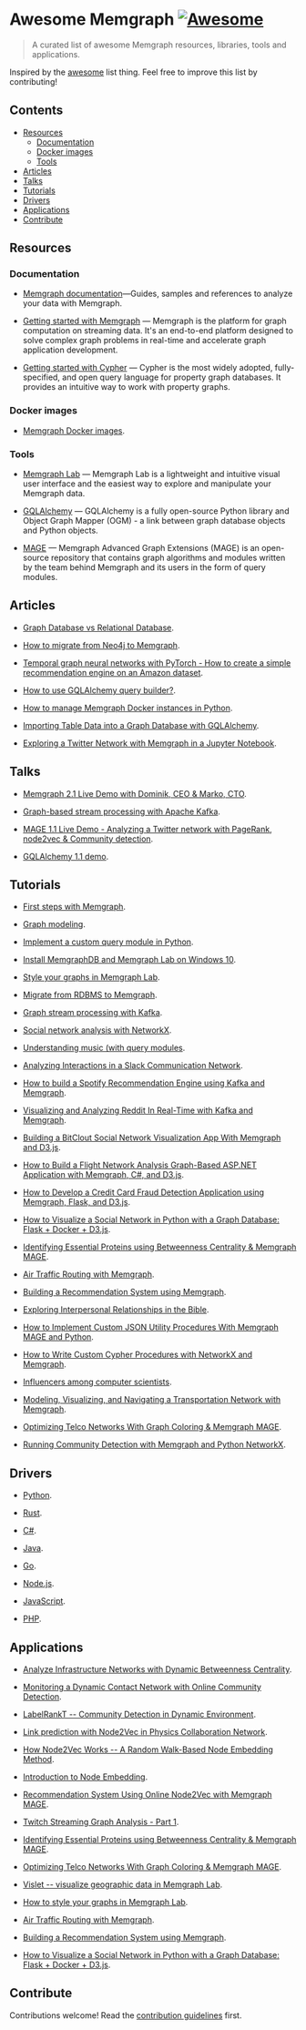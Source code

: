 <!--lint disable double-link-->

# Awesome Memgraph [![Awesome](https://awesome.re/badge.svg)](https://awesome.re)

> A curated list of awesome Memgraph resources, libraries, tools and applications.

Inspired by the [awesome](https://github.com/sindresorhus/awesome) list thing. Feel free to improve this list by contributing!


## Contents

- [Resources](#resources)
    - [Documentation](#documentation)
    - [Docker images](#docker-images)
    - [Tools](#tools)
- [Articles](#articles)
- [Talks](#talks)
- [Tutorials](#tutorials)
- [Drivers](#drivers)
- [Applications](#applications)
- [Contribute](#contribute)


## Resources

### Documentation

- [Memgraph documentation](https://memgraph.com/docs)—Guides, samples and references to analyze your data with Memgraph.

- [Getting started with Memgraph](https://memgraph.com/docs/memgraph) — Memgraph is the platform for graph computation on streaming data. It's an end-to-end platform designed to solve complex graph problems in real-time and accelerate graph application development.

- [Getting started with Cypher](https://memgraph.com/docs/cypher-manual) — Cypher is the most widely adopted, fully-specified, and open query language for property graph databases. It provides an intuitive way to work with property graphs.

### Docker images

- [Memgraph Docker images](https://hub.docker.com/u/memgraph).

### Tools

- [Memgraph Lab](https://memgraph.com/lab) — Memgraph Lab is a lightweight and intuitive visual user interface and the easiest way to explore and manipulate your Memgraph data.

- [GQLAlchemy](https://github.com/memgraph/gqlalchemy) — GQLAlchemy is a fully open-source Python library and Object Graph Mapper (OGM) - a link between graph database objects and Python objects.

- [MAGE](https://github.com/memgraph/mage) — Memgraph Advanced Graph Extensions (MAGE) is an open-source repository that contains graph algorithms and modules written by the team behind Memgraph and its users in the form of query modules.

## Articles

- [Graph Database vs Relational Database](https://memgraph.com/blog/graph-database-vs-relational-database).

- [How to migrate from Neo4j to Memgraph](https://memgraph.com/blog/how-to-migrate-from-neo4j-to-memgraph).

- [Temporal graph neural networks with PyTorch - How to create a simple recommendation engine on an Amazon dataset](https://memgraph.com/blog/amazon-user-item-recommender-with-tgn-and-memgraph).

- [How to use GQLAlchemy query builder?](https://memgraph.com/blog/gqlalchemy-query-builder).

- [How to manage Memgraph Docker instances in Python](https://memgraph.com/blog/running-memgraph-with-python).

- [Importing Table Data into a Graph Database with GQLAlchemy](https://memgraph.com/blog/jupyter-translate-data-to-graph-database).

- [Exploring a Twitter Network with Memgraph in a Jupyter Notebook](https://memgraph.com/blog/jupyter-notebook-twitter-network-analysis).

## Talks

- [Memgraph 2.1 Live Demo with Dominik, CEO & Marko, CTO](https://www.youtube.com/watch?v=ayyRy5Ln-uY).

- [Graph-based stream processing with Apache Kafka](https://www.youtube.com/watch?v=qOtOfaCF53k).

- [MAGE 1.1 Live Demo - Analyzing a Twitter network with PageRank, node2vec & Community detection](https://www.youtube.com/watch?v=dn154j4sypo).

- [GQLAlchemy 1.1 demo](https://www.youtube.com/watch?v=r5YVD_1D8G8).

## Tutorials

 - [First steps with Memgraph](https://memgraph.com/docs/memgraph/tutorials/first-steps-with-memgraph).

 - [Graph modeling](https://memgraph.com/docs/memgraph/tutorials/graph-modeling).

 - [Implement a custom query module in Python](https://memgraph.com/docs/memgraph/tutorials/implement-custom-query-module-in-python).

 - [Install MemgraphDB and Memgraph Lab on Windows 10](https://memgraph.com/docs/memgraph/tutorials/install-memgraph-windows-10).

 - [Style your graphs in Memgraph Lab](https://memgraph.com/docs/memgraph/tutorials/style-your-graphs-in-memgraph-lab).
 
 - [Migrate from RDBMS to Memgraph](https://memgraph.com/docs/memgraph/tutorials/migrate-relational-database).

 - [Graph stream processing with Kafka](https://memgraph.com/docs/memgraph/tutorials/graph-stream-processing-with-kafka).

 - [Social network analysis with NetworkX](https://memgraph.com/docs/memgraph/tutorials/social-network-analysis).

 - [Understanding music (with query modules](https://memgraph.com/docs/memgraph/tutorials/understanding-music-with-modules).

 
 
 
- [Analyzing Interactions in a Slack Communication Network](https://memgraph.com/blog/slack-influence-bot).

- [How to build a Spotify Recommendation Engine using Kafka and Memgraph](https://memgraph.com/blog/spotify-song-recommender).

- [Visualizing and Analyzing Reddit In Real-Time with Kafka and Memgraph](https://memgraph.com/blog/reddit-network-explorer).

- [Building a BitClout Social Network Visualization App With Memgraph and D3.js](https://memgraph.com/blog/visualize-the-bitclout-network-using-d3js).

- [How to Build a Flight Network Analysis Graph-Based ASP.NET Application with Memgraph, C#, and D3.js](https://memgraph.com/blog/how-to-build-a-flight-network-analysis-graph-asp-net-application-with-memgraph-c-sharp-and-d3-js).

- [How to Develop a Credit Card Fraud Detection Application using Memgraph, Flask, and D3.js](https://memgraph.com/blog/how-to-develop-a-credit-card-fraud-detection-application-using-memgraph-flask-and-d3js).

- [How to Visualize a Social Network in Python with a Graph Database: Flask + Docker + D3.js](https://memgraph.com/blog/how-to-visualize-a-social-network-in-python-with-a-graph-database).

- [Identifying Essential Proteins using Betweenness Centrality & Memgraph MAGE](https://memgraph.com/blog/identifying-essential-proteins).

- [Air Traffic Routing with  Memgraph](https://memgraph.com/blog/air-traffic-routing-with-memgraph).

- [Building a Recommendation System using Memgraph](https://memgraph.com/blog/building-a-recommendation-system-using-memgraph).

- [Exploring Interpersonal Relationships in the Bible](https://memgraph.com/blog/exploring-the-hebrew-bible-person-relationships).

- [How to Implement Custom JSON Utility Procedures With Memgraph MAGE and Python](https://memgraph.com/blog/how-to-implement-custom-json-utility-procedures-with-memgraph-mage-and-python).

- [How to Write Custom Cypher Procedures with NetworkX and Memgraph](https://memgraph.com/blog/how-to-write-custom-cypher-procedures-with-networkx-and-memgraph).

- [Influencers among computer scientists](https://memgraph.com/blog/influencers-among-computer-scientists).

- [Modeling, Visualizing, and Navigating a Transportation Network with Memgraph](https://memgraph.com/blog/modeling_visualizing_navigating_a_transportation_network_with_memgraph).

- [Optimizing Telco Networks With Graph Coloring & Memgraph MAGE](https://memgraph.com/blog/optimizing_telco_networks_with_graph_coloring_and_memgraph_mage).

- [Running Community Detection with Memgraph and Python NetworkX](https://memgraph.com/blog/community-detection-with-memgraph-and-python-networkx).

## Drivers

- [Python](https://memgraph.com/docs/memgraph/connect-to-memgraph/drivers/python).

- [Rust](https://memgraph.com/docs/memgraph/connect-to-memgraph/drivers/rust).

- [C#](https://memgraph.com/docs/memgraph/connect-to-memgraph/drivers/c-sharp).

- [Java](https://memgraph.com/docs/memgraph/connect-to-memgraph/drivers/java).

- [Go](https://memgraph.com/docs/memgraph/connect-to-memgraph/drivers/go).

- [Node.js](https://memgraph.com/docs/memgraph/connect-to-memgraph/drivers/nodejs).

- [JavaScript](https://memgraph.com/docs/memgraph/connect-to-memgraph/drivers/javascript).

- [PHP](https://memgraph.com/docs/memgraph/connect-to-memgraph/drivers/php).

##  Applications 

- [Analyze Infrastructure Networks with Dynamic Betweenness Centrality](https://memgraph.com/blog/analyze-infrastructure-networks-with-dynamic-betweenness-centrality).

- [Monitoring a Dynamic Contact Network with Online Community Detection](https://memgraph.com/blog/monitoring-dynamic-contact-network-with-online-community-detection).

- [LabelRankT -- Community Detection in Dynamic Environment](https://memgraph.com/blog/labelrankt-community-detection-in-dynamic-environment).

- [Link prediction with Node2Vec in Physics Collaboration Network](https://memgraph.com/blog/link-prediction-with-node2vec-in-physics-collaboration-network).

- [How Node2Vec Works -- A Random Walk-Based Node Embedding Method](https://memgraph.com/blog/how-node2vec-works).

- [Introduction to Node Embedding](https://memgraph.com/blog/introduction-to-node-embedding).

- [Recommendation System Using Online Node2Vec with Memgraph MAGE](https://memgraph.com/blog/online-node2vec-recommendation-system).

- [Twitch Streaming Graph Analysis - Part 1](https://memgraph.com/blog/twitch-streaming-graph-analysis).

- [Identifying Essential Proteins using Betweenness Centrality & Memgraph MAGE](https://memgraph.com/blog/identifying-essential-proteins).

- [Optimizing Telco Networks With Graph Coloring & Memgraph MAGE](https://memgraph.com/blog/optimizing-telco-networks-with-graph-coloring-and-memgraph-mage).

- [Vislet -- visualize geographic data in Memgraph Lab](https://memgraph.com/blog/vislet-visualize-geographic-data-in-memgraph-lab).

- [How to style your graphs in Memgraph Lab](https://memgraph.com/blog/how-to-style-your-graphs-in-memgraph-lab).

- [Air Traffic Routing with Memgraph](https://memgraph.com/blog/air-traffic-routing-with-memgraph).

- [Building a Recommendation System using Memgraph](https://memgraph.com/blog/building-a-recommendation-system-using-memgraph).

- [How to Visualize a Social Network in Python with a Graph Database: Flask + Docker + D3.js](https://memgraph.com/blog/how-to-visualize-a-social-network-in-python-with-a-graph-database).

## Contribute 

Contributions welcome! Read the [contribution guidelines](contributing.md) first.
